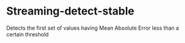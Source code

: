 # Streaming-detect-stable
Detects the first set of values having Mean Absolute Error less than a certain threshold
